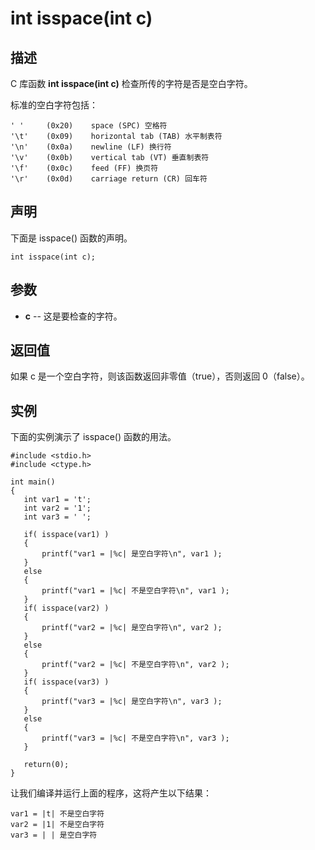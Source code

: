 # int isspace(int c)

## 描述

C 库函数 **int isspace(int c)** 检查所传的字符是否是空白字符。

标准的空白字符包括：

```
' '     (0x20)    space (SPC) 空格符
'\t'    (0x09)    horizontal tab (TAB) 水平制表符    
'\n'    (0x0a)    newline (LF) 换行符
'\v'    (0x0b)    vertical tab (VT) 垂直制表符
'\f'    (0x0c)    feed (FF) 换页符
'\r'    (0x0d)    carriage return (CR) 回车符
```

## 声明

下面是 isspace() 函数的声明。

```
int isspace(int c);
```

## 参数

- **c** -- 这是要检查的字符。

## 返回值

如果 c 是一个空白字符，则该函数返回非零值（true），否则返回 0（false）。

## 实例

下面的实例演示了 isspace() 函数的用法。

```
#include <stdio.h>
#include <ctype.h>

int main()
{
   int var1 = 't';
   int var2 = '1';
   int var3 = ' ';

   if( isspace(var1) )
   {
       printf("var1 = |%c| 是空白字符\n", var1 );
   }
   else
   {
       printf("var1 = |%c| 不是空白字符\n", var1 );
   }
   if( isspace(var2) )
   {
       printf("var2 = |%c| 是空白字符\n", var2 );
   }
   else
   {
       printf("var2 = |%c| 不是空白字符\n", var2 );
   }
   if( isspace(var3) )
   {
       printf("var3 = |%c| 是空白字符\n", var3 );
   }
   else
   {
       printf("var3 = |%c| 不是空白字符\n", var3 );
   }
   
   return(0);
}
```

让我们编译并运行上面的程序，这将产生以下结果：

```
var1 = |t| 不是空白字符
var2 = |1| 不是空白字符
var3 = | | 是空白字符
```
